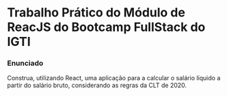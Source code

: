 # Trabalho Prático do Módulo de ReacJS do Bootcamp FullStack do IGTI

### Enunciado
Construa, utilizando React, uma aplicação para a calcular o salário líquido a partir
do salário bruto, considerando as regras da CLT de 2020.
